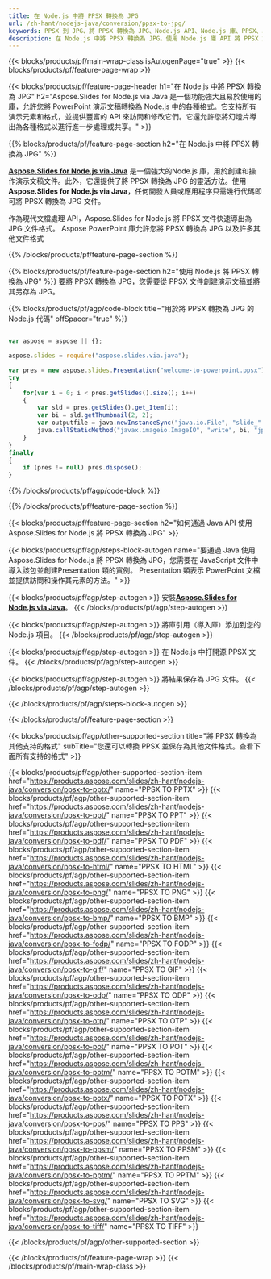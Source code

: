 ```yaml
---
title: 在 Node.js 中將 PPSX 轉換為 JPG
url: /zh-hant/nodejs-java/conversion/ppsx-to-jpg/
keywords: PPSX 到 JPG、將 PPSX 轉換為 JPG、Node.js API、Node.js 庫、PPSX、JPG
description: 在 Node.js 中將 PPSX 轉換為 JPG。使用 Node.js 庫 API 將 PPSX 文件轉換為 JPG
---
```


{{< blocks/products/pf/main-wrap-class isAutogenPage="true" >}}
{{< blocks/products/pf/feature-page-wrap >}}

{{< blocks/products/pf/feature-page-header h1="在 Node.js 中將 PPSX 轉換為 JPG" h2="Aspose.Slides for Node.js via Java 是一個功能強大且易於使用的庫，允許您將 PowerPoint 演示文稿轉換為 Node.js 中的各種格式。它支持所有演示元素和格式，並提供豐富的 API 來訪問和修改它們。它還允許您將幻燈片導出為各種格式以進行進一步處理或共享。" >}}

{{% blocks/products/pf/feature-page-section h2="在 Node.js 中將 PPSX 轉換為 JPG" %}}

[**Aspose.Slides for Node.js via Java**](https://products.aspose.com/slides/zh-hant/nodejs-java/) 是一個強大的Node.js 庫，用於創建和操作演示文稿文件。此外，它還提供了將 PPSX 轉換為 JPG 的靈活方法。使用 **Aspose.Slides for Node.js via Java**，任何開發人員或應用程序只需幾行代碼即可將 PPSX 轉換為 JPG 文件。

作為現代文檔處理 API，Aspose.Slides for Node.js 將 PPSX 文件快速導出為 JPG 文件格式。 Aspose PowerPoint 庫允許您將 PPSX 轉換為 JPG 以及許多其他文件格式

{{% /blocks/products/pf/feature-page-section %}}

{{% blocks/products/pf/feature-page-section  h2="使用 Node.js 將 PPSX 轉換為 JPG" %}}
要將 PPSX 轉換為 JPG，您需要從 PPSX 文件創建演示文稿並將其另存為 JPG。

{{% blocks/products/pf/agp/code-block title="用於將 PPSX 轉換為 JPG 的 Node.js 代碼" offSpacer="true" %}}

```javascript

var aspose = aspose || {};

aspose.slides = require("aspose.slides.via.java");

var pres = new aspose.slides.Presentation("welcome-to-powerpoint.ppsx");
try
{
    for(var i = 0; i < pres.getSlides().size(); i++)
    {
        var sld = pres.getSlides().get_Item(i);
        var bi = sld.getThumbnail(2, 2);
        var outputfile = java.newInstanceSync("java.io.File", "slide_" + sld.getSlideNumber() + ".jpg");
        java.callStaticMethod("javax.imageio.ImageIO", "write", bi, "jpeg", outputfile);
    }
}
finally
{
    if (pres != null) pres.dispose();
}
```


{{% /blocks/products/pf/agp/code-block %}}

{{% /blocks/products/pf/feature-page-section %}}

{{< blocks/products/pf/feature-page-section  h2="如何通過 Java API 使用 Aspose.Slides for Node.js 將 PPSX 轉換為 JPG" >}}

{{< blocks/products/pf/agp/steps-block-autogen name="要通過 Java 使用 Aspose.Slides for Node.js 將 PPSX 轉換為 JPG，您需要在 JavaScript 文件中導入該包並創建Presentation 類的實例。 Presentation 類表示 PowerPoint 文檔並提供訪問和操作其元素的方法。" >}}

{{< blocks/products/pf/agp/step-autogen >}}
安裝[**Aspose.Slides for Node.js via Java**](https://products.aspose.com/slides/zh-hant/nodejs-java/)。
{{< /blocks/products/pf/agp/step-autogen >}}

{{< blocks/products/pf/agp/step-autogen >}}
將庫引用（導入庫）添加到您的 Node.js 項目。
{{< /blocks/products/pf/agp/step-autogen >}}

{{< blocks/products/pf/agp/step-autogen >}}
在 Node.js 中打開源 PPSX 文件。
{{< /blocks/products/pf/agp/step-autogen >}}

{{< blocks/products/pf/agp/step-autogen >}}
將結果保存為 JPG 文件。
{{< /blocks/products/pf/agp/step-autogen >}}

{{< /blocks/products/pf/agp/steps-block-autogen >}}

{{< /blocks/products/pf/feature-page-section >}}

{{< blocks/products/pf/agp/other-supported-section title="將 PPSX 轉換為其他支持的格式" subTitle="您還可以轉換 PPSX 並保存為其他文件格式。查看下面所有支持的格式" >}}

{{< blocks/products/pf/agp/other-supported-section-item href="https://products.aspose.com/slides/zh-hant/nodejs-java/conversion/ppsx-to-pptx/" name="PPSX TO PPTX" >}}
{{< blocks/products/pf/agp/other-supported-section-item href="https://products.aspose.com/slides/zh-hant/nodejs-java/conversion/ppsx-to-ppt/" name="PPSX TO PPT" >}}
{{< blocks/products/pf/agp/other-supported-section-item href="https://products.aspose.com/slides/zh-hant/nodejs-java/conversion/ppsx-to-pdf/" name="PPSX TO PDF" >}}
{{< blocks/products/pf/agp/other-supported-section-item href="https://products.aspose.com/slides/zh-hant/nodejs-java/conversion/ppsx-to-html/" name="PPSX TO HTML" >}}
{{< blocks/products/pf/agp/other-supported-section-item href="https://products.aspose.com/slides/zh-hant/nodejs-java/conversion/ppsx-to-png/" name="PPSX TO PNG" >}}
{{< blocks/products/pf/agp/other-supported-section-item href="https://products.aspose.com/slides/zh-hant/nodejs-java/conversion/ppsx-to-bmp/" name="PPSX TO BMP" >}}
{{< blocks/products/pf/agp/other-supported-section-item href="https://products.aspose.com/slides/zh-hant/nodejs-java/conversion/ppsx-to-fodp/" name="PPSX TO FODP" >}}
{{< blocks/products/pf/agp/other-supported-section-item href="https://products.aspose.com/slides/zh-hant/nodejs-java/conversion/ppsx-to-gif/" name="PPSX TO GIF" >}}
{{< blocks/products/pf/agp/other-supported-section-item href="https://products.aspose.com/slides/zh-hant/nodejs-java/conversion/ppsx-to-odp/" name="PPSX TO ODP" >}}
{{< blocks/products/pf/agp/other-supported-section-item href="https://products.aspose.com/slides/zh-hant/nodejs-java/conversion/ppsx-to-otp/" name="PPSX TO OTP" >}}
{{< blocks/products/pf/agp/other-supported-section-item href="https://products.aspose.com/slides/zh-hant/nodejs-java/conversion/ppsx-to-pot/" name="PPSX TO POT" >}}
{{< blocks/products/pf/agp/other-supported-section-item href="https://products.aspose.com/slides/zh-hant/nodejs-java/conversion/ppsx-to-potm/" name="PPSX TO POTM" >}}
{{< blocks/products/pf/agp/other-supported-section-item href="https://products.aspose.com/slides/zh-hant/nodejs-java/conversion/ppsx-to-potx/" name="PPSX TO POTX" >}}
{{< blocks/products/pf/agp/other-supported-section-item href="https://products.aspose.com/slides/zh-hant/nodejs-java/conversion/ppsx-to-pps/" name="PPSX TO PPS" >}}
{{< blocks/products/pf/agp/other-supported-section-item href="https://products.aspose.com/slides/zh-hant/nodejs-java/conversion/ppsx-to-ppsm/" name="PPSX TO PPSM" >}}
{{< blocks/products/pf/agp/other-supported-section-item href="https://products.aspose.com/slides/zh-hant/nodejs-java/conversion/ppsx-to-pptm/" name="PPSX TO PPTM" >}}
{{< blocks/products/pf/agp/other-supported-section-item href="https://products.aspose.com/slides/zh-hant/nodejs-java/conversion/ppsx-to-svg/" name="PPSX TO SVG" >}}
{{< blocks/products/pf/agp/other-supported-section-item href="https://products.aspose.com/slides/zh-hant/nodejs-java/conversion/ppsx-to-tiff/" name="PPSX TO TIFF" >}}


{{< /blocks/products/pf/agp/other-supported-section >}}

{{< /blocks/products/pf/feature-page-wrap >}}
{{< /blocks/products/pf/main-wrap-class >}}